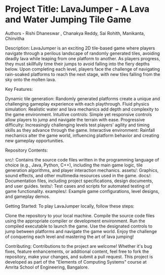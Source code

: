 # Project Title: LavaJumper - A Lava and Water Jumping Tile Game
Authors - Rishi Dhaneswar , Chanakya Reddy, Sai Rohith, Manikanta, Chinvitha


Description:
LavaJumper is an exciting 2D tile-based game where players navigate through a perilous landscape of randomly generated tiles, avoiding deadly lava while leaping from one platform to another. As players progress, they must skillfully time their jumps to avoid falling into the fiery depths below. Upon completing each level, players face the challenge of navigating rain-soaked platforms to reach the next stage, with new tiles falling from the sky onto the molten lava.

Key Features:

Dynamic tile generation: Randomly generated platforms create a unique and challenging gameplay experience with each playthrough.
Fluid physics simulation: Realistic water and lava mechanics add depth and complexity to the game environment.
Intuitive controls: Simple yet responsive controls allow players to jump and navigate the terrain with ease.
Progressive difficulty: Increasingly challenging levels test players' agility and timing skills as they advance through the game.
Interactive environment: Rainfall mechanics alter the game world, influencing platform behavior and creating new gameplay opportunities.

Repository Contents:

src/: Contains the source code files written in the programming language of choice (e.g., Java, Python, C++), including the main game logic, tile generation algorithms, and player interaction mechanics.
assets/: Graphics, sound effects, and other multimedia resources used in the game.
docs/: Documentation files, including project specifications, design documents, and user guides.
tests/: Test cases and scripts for automated testing of game functionality.
examples/: Example game configurations, level designs, and gameplay demos.

Getting Started:
To play LavaJumper locally, follow these steps:

Clone the repository to your local machine.
Compile the source code files using the appropriate compiler or development environment.
Run the compiled executable to launch the game.
Use the designated controls to jump between platforms and navigate the game world.
Enjoy the challenge of conquering each level and mastering the art of lava jumping!

Contributing:
Contributions to the project are welcome! Whether it's bug fixes, feature enhancements, or additional content, feel free to fork the repository, make your changes, and submit a pull request.
This project is developed as part of the "Elements of Computing Systems" course at Amrita School of Engineering, Bangalore.

